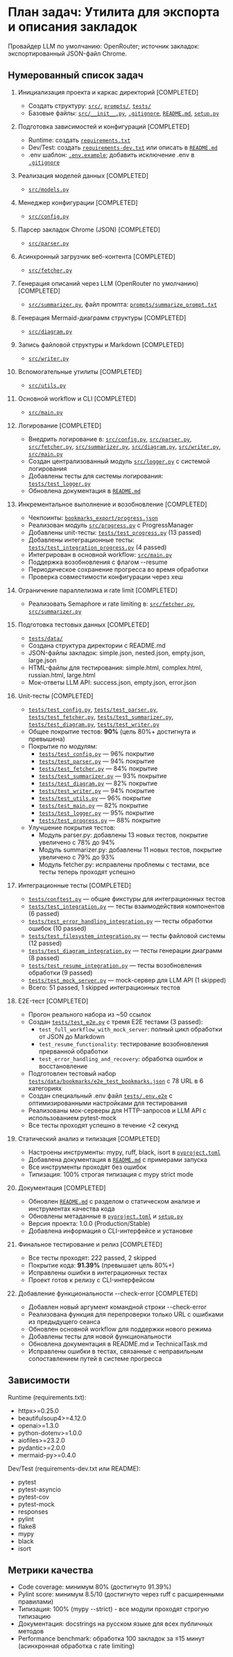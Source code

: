 # План задач: Утилита для экспорта и описания закладок

Провайдер LLM по умолчанию: OpenRouter; источник закладок: экспортированный JSON-файл Chrome.

## Нумерованный список задач

1. Инициализация проекта и каркас директорий [COMPLETED]
   - Создать структуру: [`src/`](src), [`prompts/`](prompts), [`tests/`](tests)
   - Базовые файлы: [`src/__init__.py`](src/__init__.py), [`.gitignore`](.gitignore), [`README.md`](README.md), [`setup.py`](setup.py)

2. Подготовка зависимостей и конфигураций [COMPLETED]
   - Runtime: создать [`requirements.txt`](requirements.txt)
   - Dev/Test: создать [`requirements-dev.txt`](requirements-dev.txt) или описать в [`README.md`](README.md)
   - .env шаблон: [`.env.example`](.env.example); добавить исключение .env в [`.gitignore`](.gitignore)

3. Реализация моделей данных [COMPLETED]
   - [`src/models.py`](src/models.py)

4. Менеджер конфигурации [COMPLETED]
   - [`src/config.py`](src/config.py)

5. Парсер закладок Chrome (JSON) [COMPLETED]
    - [`src/parser.py`](src/parser.py)

6. Асинхронный загрузчик веб-контента [COMPLETED]
    - [`src/fetcher.py`](src/fetcher.py)

7. Генерация описаний через LLM (OpenRouter по умолчанию) [COMPLETED]
    - [`src/summarizer.py`](src/summarizer.py), файл промпта: [`prompts/summarize_prompt.txt`](prompts/summarize_prompt.txt)

8. Генерация Mermaid-диаграмм структуры [COMPLETED]
   - [`src/diagram.py`](src/diagram.py)

9. Запись файловой структуры и Markdown [COMPLETED]
   - [`src/writer.py`](src/writer.py)

10. Вспомогательные утилиты [COMPLETED]
    - [`src/utils.py`](src/utils.py)

11. Основной workflow и CLI [COMPLETED]
    - [`src/main.py`](src/main.py)

12. Логирование [COMPLETED]
    - Внедрить логирование в: [`src/config.py`](src/config.py), [`src/parser.py`](src/parser.py), [`src/fetcher.py`](src/fetcher.py), [`src/summarizer.py`](src/summarizer.py), [`src/diagram.py`](src/diagram.py), [`src/writer.py`](src/writer.py), [`src/main.py`](src/main.py)
    - Создан централизованный модуль [`src/logger.py`](src/logger.py) с системой логирования
    - Добавлены тесты для системы логирования: [`tests/test_logger.py`](tests/test_logger.py)
    - Обновлена документация в [`README.md`](README.md)

13. Инкрементальное выполнение и возобновление [COMPLETED]
    - Чекпоинты: [`bookmarks_export/progress.json`](bookmarks_export/progress.json)
    - Реализован модуль [`src/progress.py`](src/progress.py) с ProgressManager
    - Добавлены unit-тесты: [`tests/test_progress.py`](tests/test_progress.py) (13 passed)
    - Добавлены интеграционные тесты: [`tests/test_integration_progress.py`](tests/test_integration_progress.py) (4 passed)
    - Интегрирован в основной workflow: [`src/main.py`](src/main.py)
    - Поддержка возобновления с флагом --resume
    - Периодическое сохранение прогресса во время обработки
    - Проверка совместимости конфигурации через хеш

14. Ограничение параллелизма и rate limit [COMPLETED]
    - Реализовать Semaphore и rate limiting в: [`src/fetcher.py`](src/fetcher.py), [`src/summarizer.py`](src/summarizer.py)

15. Подготовка тестовых данных [COMPLETED]
    - [`tests/data/`](tests/data)
    - Создана структура директории с README.md
    - JSON-файлы закладок: simple.json, nested.json, empty.json, large.json
    - HTML-файлы для тестирования: simple.html, complex.html, russian.html, large.html
    - Мок-ответы LLM API: success.json, empty.json, error.json

16. Unit-тесты [COMPLETED]
    - [`tests/test_config.py`](tests/test_config.py), [`tests/test_parser.py`](tests/test_parser.py), [`tests/test_fetcher.py`](tests/test_fetcher.py), [`tests/test_summarizer.py`](tests/test_summarizer.py), [`tests/test_diagram.py`](tests/test_diagram.py), [`tests/test_writer.py`](tests/test_writer.py)
    - Общее покрытие тестов: **90%** (цель 80%+ достигнута и превышена)
    - Покрытие по модулям:
      - [`tests/test_config.py`](tests/test_config.py) — 96% покрытие
      - [`tests/test_parser.py`](tests/test_parser.py) — 94% покрытие
      - [`tests/test_fetcher.py`](tests/test_fetcher.py) — 84% покрытие
      - [`tests/test_summarizer.py`](tests/test_summarizer.py) — 93% покрытие
      - [`tests/test_diagram.py`](tests/test_diagram.py) — 82% покрытие
      - [`tests/test_writer.py`](tests/test_writer.py) — 94% покрытие
      - [`tests/test_utils.py`](tests/test_utils.py) — 96% покрытие
      - [`tests/test_main.py`](tests/test_main.py) — 82% покрытие
      - [`tests/test_logger.py`](tests/test_logger.py) — 95% покрытие
      - [`tests/test_progress.py`](tests/test_progress.py) — 88% покрытие
    - Улучшение покрытия тестов:
      - Модуль parser.py: добавлены 13 новых тестов, покрытие увеличено с 78% до 94%
      - Модуль summarizer.py: добавлены 11 новых тестов, покрытие увеличено с 79% до 93%
      - Модуль fetcher.py: исправлены проблемы с тестами, все тесты теперь проходят успешно

17. Интеграционные тесты [COMPLETED]
    - [`tests/conftest.py`](tests/conftest.py) — общие фикстуры для интеграционных тестов
    - [`tests/test_integration.py`](tests/test_integration.py) — тесты взаимодействия компонентов (6 passed)
    - [`tests/test_error_handling_integration.py`](tests/test_error_handling_integration.py) — тесты обработки ошибок (10 passed)
    - [`tests/test_filesystem_integration.py`](tests/test_filesystem_integration.py) — тесты файловой системы (12 passed)
    - [`tests/test_diagram_integration.py`](tests/test_diagram_integration.py) — тесты генерации диаграмм (8 passed)
    - [`tests/test_resume_integration.py`](tests/test_resume_integration.py) — тесты возобновления обработки (9 passed)
    - [`tests/test_mock_server.py`](tests/test_mock_server.py) — mock-сервер для LLM API (1 skipped)
    - Всего: 51 passed, 1 skipped интеграционных тестов

18. E2E-тест [COMPLETED]
    - Прогон реального набора из ~50 ссылок
    - Создан [`tests/test_e2e.py`](tests/test_e2e.py) с тремя E2E тестами (3 passed):
      - `test_full_workflow_with_mock_server`: полный цикл обработки от JSON до Markdown
      - `test_resume_functionality`: тестирование возобновления прерванной обработки
      - `test_error_handling_and_recovery`: обработка ошибок и восстановление
    - Подготовлен тестовый набор [`tests/data/bookmarks/e2e_test_bookmarks.json`](tests/data/bookmarks/e2e_test_bookmarks.json) с 78 URL в 6 категориях
    - Создан специальный .env файл [`tests/.env.e2e`](tests/.env.e2e) с оптимизированными настройками для тестирования
    - Реализованы мок-серверы для HTTP-запросов и LLM API с использованием pytest-mock
    - Все тесты проходят успешно в течение <2 секунд

19. Статический анализ и типизация [COMPLETED]
    - Настроены инструменты: mypy, ruff, black, isort в [`pyproject.toml`](pyproject.toml)
    - Добавлена документация в [`README.md`](README.md) с примерами запуска
    - Все инструменты проходят без ошибок
    - Типизация: 100% строгая типизация с mypy strict mode

20. Документация [COMPLETED]
    - Обновлен [`README.md`](README.md) с разделом о статическом анализе и инструментах качества кода
    - Обновлены метаданные в [`pyproject.toml`](pyproject.toml) и [`setup.py`](setup.py)
    - Версия проекта: 1.0.0 (Production/Stable)
    - Добавлена информация о CLI-интерфейсе и установке

21. Финальное тестирование и релиз [COMPLETED]
    - Все тесты проходят: 222 passed, 2 skipped
    - Покрытие кода: **91.39%** (превышает цель 80%+)
    - Исправлены ошибки в интеграционных тестах
    - Проект готов к релизу с CLI-интерфейсом

22. Добавление функциональности --check-error [COMPLETED]
    - Добавлен новый аргумент командной строки --check-error
    - Реализована функция для перепроверки только URL с ошибками из предыдущего сеанса
    - Обновлен основной workflow для поддержки нового режима
    - Добавлены тесты для новой функциональности
    - Обновлена документация в README.md и TechnicalTask.md
    - Исправлены ошибки в тестах, связанные с неправильным сопоставлением путей в системе прогресса

## Зависимости

Runtime (requirements.txt):
- httpx>=0.25.0
- beautifulsoup4>=4.12.0
- openai>=1.3.0
- python-dotenv>=1.0.0
- aiofiles>=23.2.0
- pydantic>=2.0.0
- mermaid-py>=0.4.0

Dev/Test (requirements-dev.txt или README):
- pytest
- pytest-asyncio
- pytest-cov
- pytest-mock
- responses
- pylint
- flake8
- mypy
- black
- isort

## Метрики качества

- Code coverage: минимум 80% (достигнуто 91.39%)
- Pylint score: минимум 8.5/10 (достигнуто через ruff с расширенными правилами)
- Типизация: 100% (mypy --strict) - все модули проходят строгую типизацию
- Документация: docstrings на русском языке для всех публичных методов
- Performance benchmark: обработка 100 закладок за ≤15 минут (асинхронная обработка с rate limiting)
